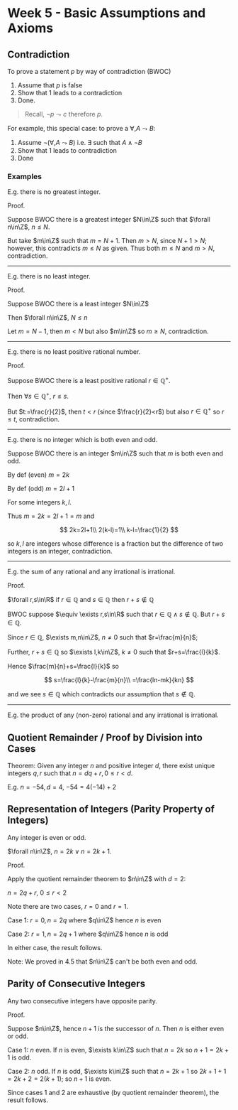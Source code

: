 # Week 5 - Basic Assumptions and Axioms

## Contradiction

To prove a statement $p$ by way of contradiction (BWOC) 

1. Assume that $p$ is false
2. Show that 1 leads to a contradiction
3. Done.

> Recall, $\lnot p\leadsto c$ therefore $p$.

For example, this special case: to prove a $\forall, A\leadsto B$:

1. Assume $\lnot(\forall, A\leadsto B)$ i.e. $\exists$ such that $A\land\lnot B$
2. Show that 1 leads to contradiction
3. Done

### Examples

E.g. there is no greatest integer.

Proof.

Suppose BWOC there is a greatest integer $N\in\Z$ such that $\forall n\in\Z$, $n\leq N$.

But take $m\in\Z$ such that $m=N+1$. Then $m>N$, since $N+1>N$; however, this contradicts $m\leq N$ as given. Thus both $m\leq N$ and $m>N$, contradiction.

---

E.g. there is no least integer.

Proof.

Suppose BWOC there is a least integer $N\in\Z$

Then $\forall n\in\Z$, $N\leq n$

Let $m=N-1$, then $m<N$ but also $m\in\Z$ so $m\geq N$, contradiction.

---

E.g. there is no least positive rational number.

Proof.

Suppose BWOC there is a least positive rational $r\in\mathbb{Q}^+$.

Then $\forall s\in\mathbb{Q}^+$, $r\leq s$.

But $t:=\frac{r}{2}$, then $t<r$ (since $\frac{r}{2}<r$) but also $r\in\mathbb{Q}^+$ so $r\leq t$, contradiction.

---

E.g. there is no integer which is both even and odd.

Suppose BWOC there is an integer $m\in\Z$ such that $m$ is both even and odd.

By def (even) $m=2k$

By def (odd) $m=2l+1$

For some integers $k,l$.

Thus $m=2k=2l+1=m$ and

$$
2k=2l+1\\
2(k-l)=1\\
k-l=\frac{1}{2}
$$

so $k,l$ are integers whose difference is a fraction but the difference of two integers is an integer, contradiction.

---

E.g. the sum of any rational and any irrational is irrational.

Proof.

$\forall r,s\in\R$ if $r\in\mathbb{Q}$ and $s\in\mathbb{Q}$ then $r+s\notin\mathbb{Q}$

BWOC suppose $\equiv \exists r,s\in\R$ such that $r\in\mathbb{Q}\land s\notin\mathbb{Q}$. But $r+s\in\mathbb{Q}$.

Since $r\in\mathbb{Q}$, $\exists m,n\in\Z$, $n\neq 0$ such that $r=\frac{m}{n}$;

Further, $r+s\in\mathbb{Q}$ so $\exists l,k\in\Z$, $k\neq 0$ such that $r+s=\frac{l}{k}$.

Hence $\frac{m}{n}+s=\frac{l}{k}$ so

$$
s=\frac{l}{k}-\frac{m}{n}\\
=\frac{ln-mk}{kn}
$$

and we see $s\in\mathbb{Q}$ which contradicts our assumption that $s\notin\mathbb{Q}$.

---

E.g. the product of any (non-zero) rational and any irrational is irrational.

## Quotient Remainder / Proof by Division into Cases

Theorem: Given any integer $n$ and positive integer $d$, there exist unique integers $q, r$ such that $n=dq+r, 0\leq r<d$.

E.g. $n=-54,d=4$, $-54=4(-14)+2$

## Representation of Integers (Parity Property of Integers)

Any integer is even or odd.

$\forall n\in\Z$, $n=2k \lor n=2k+1$.

Proof.

Apply the quotient remainder theorem to $n\in\Z$ with $d=2$:

$n=2q+r$, $0\leq r<2$

Note there are two cases, $r=0$ and $r=1$.

Case 1: $r=0,n=2q$ where $q\in\Z$ hence $n$ is even

Case 2: $r=1,n=2q+1$ where $q\in\Z$ hence $n$ is odd

In either case, the result follows.

Note: We proved in 4.5 that $n\in\Z$ can't be both even and odd.

## Parity of Consecutive Integers

Any two consecutive integers have opposite parity.

Proof.

Suppose $n\in\Z$, hence $n+1$ is the successor of $n$. Then $n$ is either even or odd.

Case 1: $n$ even. If $n$ is even, $\exists k\in\Z$ such that $n=2k$ so $n+1=2k+1$ is odd.

Case 2: $n$ odd. If $n$ is odd, $\exists k\in\Z$ such that $n=2k+1$ so $2k+1+1=2k+2=2(k+1)$; so $n+1$ is even.

Since cases 1 and 2 are exhaustive (by quotient remainder theorem), the result follows.

##  